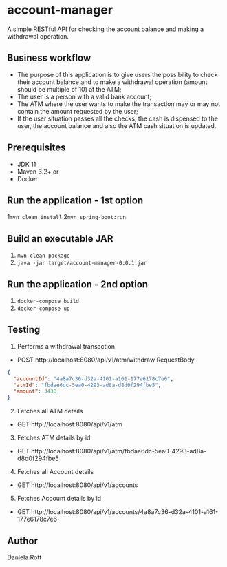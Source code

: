 account-manager
=========================
A simple RESTful API for checking the account balance and making a withdrawal operation.

Business workflow
----------
- The purpose of this application is to give users the possibility to check their account balance and to
make a withdrawal operation (amount should be multiple of 10) at the ATM;
- The user is a person with a valid bank account;
- The ATM where the user wants to make the transaction may or may not contain the amount requested by the user;
- If the user situation passes all the checks, the cash is dispensed to the user, the account balance
and also the ATM cash situation is updated.

Prerequisites
-------------
- JDK 11
- Maven 3.2+
or
- Docker

Run the application - 1st option
---
1```mvn clean install```
2```mvn spring-boot:run```

Build an executable JAR
---
1. ```mvn clean package```
2. ```java -jar target/account-manager-0.0.1.jar```

Run the application - 2nd option
---
1. ```docker-compose build```
2. ```docker-compose up```

Testing
---
1. Performs a withdrawal transaction
- POST http://localhost:8080/api/v1/atm/withdraw
  RequestBody
```json
{
  "accountId": "4a8a7c36-d32a-4101-a161-177e6178c7e6",
  "atmId": "fbdae6dc-5ea0-4293-ad8a-d8d0f294fbe5",
  "amount": 3430
}
```

2. Fetches all ATM details
- GET http://localhost:8080/api/v1/atm

3. Fetches ATM details by id
- GET http://localhost:8080/api/v1/atm/fbdae6dc-5ea0-4293-ad8a-d8d0f294fbe5

4. Fetches all Account details
- GET http://localhost:8080/api/v1/accounts

5. Fetches Account details by id
- GET http://localhost:8080/api/v1/accounts/4a8a7c36-d32a-4101-a161-177e6178c7e6

## Author
Daniela Rott